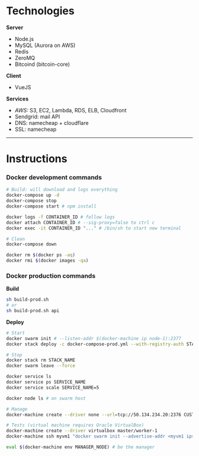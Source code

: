# Technologies

**Server**
- Node.js
- MySQL (Aurora on AWS)
- Redis
- ZeroMQ
- Bitcoind (bitcoin-core)

**Client**
- VueJS

**Services**
- *AWS:* S3, EC2, Lambda, RDS, ELB, Cloudfront
- Sendgrid: mail API
- DNS: namecheap + cloudflare
- SSL: namecheap

---
# Instructions
### Docker development commands
``` bash
# Build: will download and logs everything
docker-compose up -d
docker-compose stop
docker-compose start # npm install

docker logs -f CONTAINER_ID # follow logs
docker attach CONTAINER_ID # --sig-proxy=false to ctrl c
docker exec -it CONTAINER_ID "..." # /bin/sh to start new terminal

# Clean
docker-compose down

docker rm $(docker ps -aq)
docker rmi $(docker images -qa)
```

### Docker production commands
**Build**
``` bash
sh build-prod.sh
# or
sh build-prod.sh api
```

**Deploy**
``` bash
# Start
docker swarm init # --listen-addr $(docker-machine ip node-1):2377
docker stack deploy -c docker-compose-prod.yml --with-registry-auth STACK_NAME

# Stop
docker stack rm STACK_NAME
docker swarm leave --force

docker service ls
docker service ps SERVICE_NAME
docker service scale SERVICE_NAME=5

docker node ls # on swarm host

# Manage
docker-machine create --driver none --url=tcp://50.134.234.20:2376 CUSTOM_HW

# Tests (virtual machine requires Oracle VirtualBox)
docker-machine create --driver virtualbox master/worker-1
docker-machine ssh myvm1 "docker swarm init --advertise-addr <myvm1 ip>"

eval $(docker-machine env MANAGER_NODE) # be the manager
```
